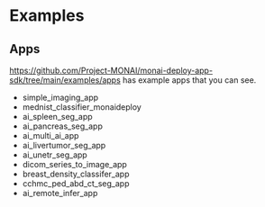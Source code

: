 # Examples

## Apps

<https://github.com/Project-MONAI/monai-deploy-app-sdk/tree/main/examples/apps> has example apps that you can see.

- simple_imaging_app
- mednist_classifier_monaideploy
- ai_spleen_seg_app
- ai_pancreas_seg_app
- ai_multi_ai_app
- ai_livertumor_seg_app
- ai_unetr_seg_app
- dicom_series_to_image_app
- breast_density_classifer_app
- cchmc_ped_abd_ct_seg_app
- ai_remote_infer_app
